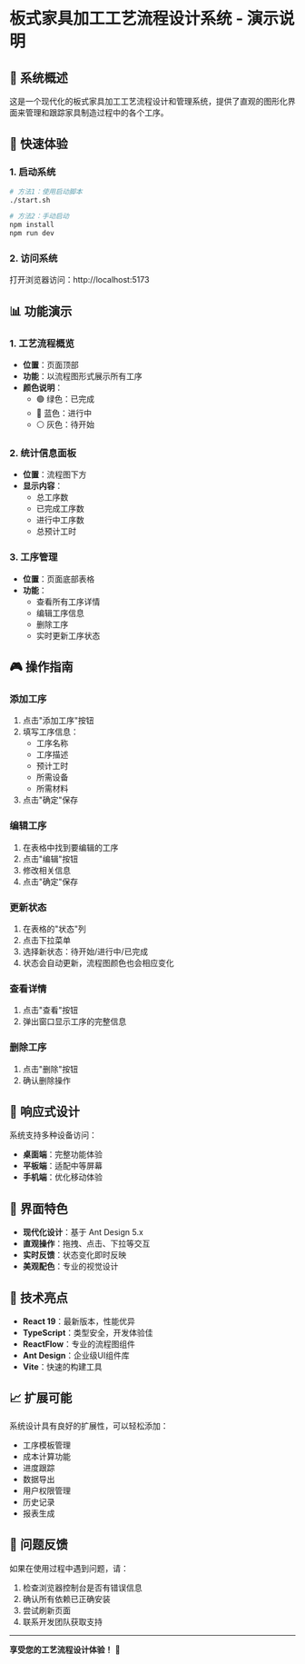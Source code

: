 # 板式家具加工工艺流程设计系统 - 演示说明

## 🎯 系统概述

这是一个现代化的板式家具加工工艺流程设计和管理系统，提供了直观的图形化界面来管理和跟踪家具制造过程中的各个工序。

## 🚀 快速体验

### 1. 启动系统
```bash
# 方法1：使用启动脚本
./start.sh

# 方法2：手动启动
npm install
npm run dev
```

### 2. 访问系统
打开浏览器访问：http://localhost:5173

## 📊 功能演示

### 1. 工艺流程概览
- **位置**：页面顶部
- **功能**：以流程图形式展示所有工序
- **颜色说明**：
  - 🟢 绿色：已完成
  - 🔵 蓝色：进行中
  - ⚪ 灰色：待开始

### 2. 统计信息面板
- **位置**：流程图下方
- **显示内容**：
  - 总工序数
  - 已完成工序数
  - 进行中工序数
  - 总预计工时

### 3. 工序管理
- **位置**：页面底部表格
- **功能**：
  - 查看所有工序详情
  - 编辑工序信息
  - 删除工序
  - 实时更新工序状态

## 🎮 操作指南

### 添加工序
1. 点击"添加工序"按钮
2. 填写工序信息：
   - 工序名称
   - 工序描述
   - 预计工时
   - 所需设备
   - 所需材料
3. 点击"确定"保存

### 编辑工序
1. 在表格中找到要编辑的工序
2. 点击"编辑"按钮
3. 修改相关信息
4. 点击"确定"保存

### 更新状态
1. 在表格的"状态"列
2. 点击下拉菜单
3. 选择新状态：待开始/进行中/已完成
4. 状态会自动更新，流程图颜色也会相应变化

### 查看详情
1. 点击"查看"按钮
2. 弹出窗口显示工序的完整信息

### 删除工序
1. 点击"删除"按钮
2. 确认删除操作

## 📱 响应式设计

系统支持多种设备访问：
- **桌面端**：完整功能体验
- **平板端**：适配中等屏幕
- **手机端**：优化移动体验

## 🎨 界面特色

- **现代化设计**：基于 Ant Design 5.x
- **直观操作**：拖拽、点击、下拉等交互
- **实时反馈**：状态变化即时反映
- **美观配色**：专业的视觉设计

## 🔧 技术亮点

- **React 19**：最新版本，性能优异
- **TypeScript**：类型安全，开发体验佳
- **ReactFlow**：专业的流程图组件
- **Ant Design**：企业级UI组件库
- **Vite**：快速的构建工具

## 📈 扩展可能

系统设计具有良好的扩展性，可以轻松添加：
- 工序模板管理
- 成本计算功能
- 进度跟踪
- 数据导出
- 用户权限管理
- 历史记录
- 报表生成

## 🐛 问题反馈

如果在使用过程中遇到问题，请：
1. 检查浏览器控制台是否有错误信息
2. 确认所有依赖已正确安装
3. 尝试刷新页面
4. 联系开发团队获取支持

---

**享受您的工艺流程设计体验！** 🎉